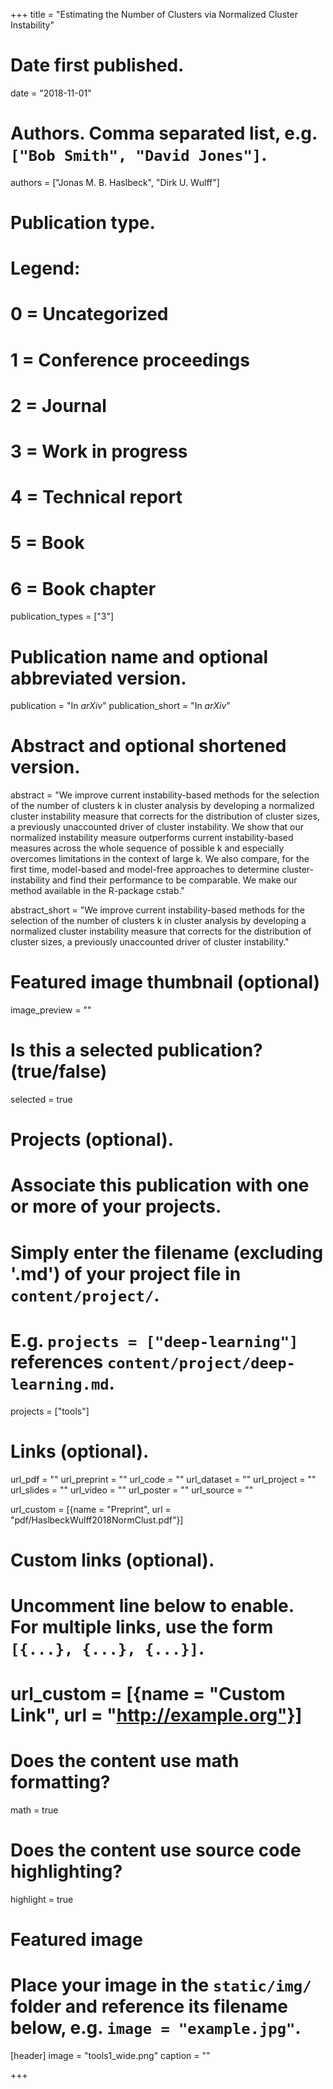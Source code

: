+++
title = "Estimating the Number of Clusters via Normalized Cluster Instability"

# Date first published.
date = "2018-11-01"

# Authors. Comma separated list, e.g. `["Bob Smith", "David Jones"]`.
authors = ["Jonas M. B. Haslbeck", "Dirk U. Wulff"]

# Publication type.
# Legend:
# 0 = Uncategorized
# 1 = Conference proceedings
# 2 = Journal
# 3 = Work in progress
# 4 = Technical report
# 5 = Book
# 6 = Book chapter
publication_types = ["3"]

# Publication name and optional abbreviated version.
publication = "In *arXiv*"
publication_short = "In *arXiv*"

# Abstract and optional shortened version.
abstract = "We improve current instability-based methods for the selection of the number of clusters k in cluster analysis by developing a normalized cluster instability measure that corrects for the distribution of cluster sizes, a previously unaccounted driver of cluster instability. We show that our normalized instability measure outperforms current instability-based measures across the whole sequence of possible k and especially overcomes limitations in the context of large k. We also compare, for the first time, model-based and model-free approaches to determine cluster-instability and find their performance to be comparable. We make our method available in the R-package cstab."

abstract_short = "We improve current instability-based methods for the selection of the number of clusters k in cluster analysis by developing a normalized cluster instability measure that corrects for the distribution of cluster sizes, a previously unaccounted driver of cluster instability."


# Featured image thumbnail (optional)
image_preview = ""

# Is this a selected publication? (true/false)
selected = true

# Projects (optional).
#   Associate this publication with one or more of your projects.
#   Simply enter the filename (excluding '.md') of your project file in `content/project/`.
#   E.g. `projects = ["deep-learning"]` references `content/project/deep-learning.md`.
projects = ["tools"]

# Links (optional).
url_pdf = ""
url_preprint = ""
url_code = ""
url_dataset = ""
url_project = ""
url_slides = ""
url_video = ""
url_poster = ""
url_source = ""

url_custom = [{name = "Preprint", url = "pdf/HaslbeckWulff2018NormClust.pdf"}]

# Custom links (optional).
#   Uncomment line below to enable. For multiple links, use the form `[{...}, {...}, {...}]`.
# url_custom = [{name = "Custom Link", url = "http://example.org"}]

# Does the content use math formatting?
math = true

# Does the content use source code highlighting?
highlight = true

# Featured image
# Place your image in the `static/img/` folder and reference its filename below, e.g. `image = "example.jpg"`.
[header]
image = "tools1_wide.png"
caption = ""

+++
